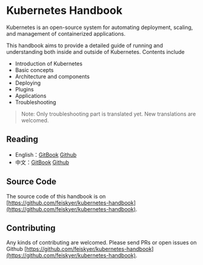 # Kubernetes Handbook

Kubernetes is an open-source system for automating deployment, scaling, and management of containerized applications.

This handbook aims to provide a detailed guide of running and understanding both inside and outside of Kubernetes. Contents include

- Introduction of Kubernetes
- Basic concepts
- Architecture and components
- Deploying
- Plugins
- Applications
- Troubleshooting

> Note: Only troubleshooting part is translated yet. New translations are welcomed.

## Reading

- English：[GitBook](https://kubernetes.feisky.xyz/v/en/) [Github](https://github.com/feiskyer/kubernetes-handbook/blob/en/SUMMARY.md)
- 中文：[GitBook](https://kubernetes.feisky.xyz/) [Github](https://github.com/feiskyer/kubernetes-handbook/blob/master/SUMMARY.md)

## Source Code

The source code of this handbook is on [https://github.com/feiskyer/kubernetes-handbook](https://github.com/feiskyer/kubernetes-handbook).

## Contributing

Any kinds of contributing are welcomed. Please send PRs or open issues on Github [https://github.com/feiskyer/kubernetes-handbook](https://github.com/feiskyer/kubernetes-handbook).
